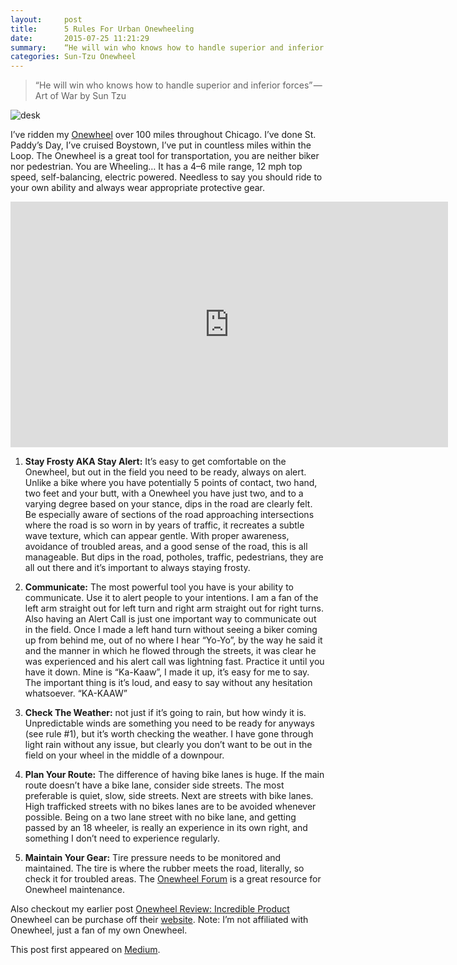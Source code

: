 ```yaml
---
layout:     post
title:      5 Rules For Urban Onewheeling
date:       2015-07-25 11:21:29
summary:    “He will win who knows how to handle superior and inferior forces” — Art of War by Sun Tzu
categories: Sun-Tzu Onewheel
---
```


> “He will win who knows how to handle superior and inferior forces” — Art of War by Sun Tzu

![desk](https://lando2319.github.io/assets/20150725/IMG_0019.JPG)

I’ve ridden my [Onewheel](http://rideonewheel.com/) over 100 miles throughout Chicago. I’ve done St. Paddy’s Day, I’ve cruised Boystown, I’ve put in countless miles within the Loop. The Onewheel is a great tool for transportation, you are neither biker nor pedestrian. You are Wheeling… It has a 4–6 mile range, 12 mph top speed, self-balancing, electric powered. Needless to say you should ride to your own ability and always wear appropriate protective gear.

<iframe width="700" height="393" src="https://www.youtube.com/embed/ZK9MxN06LJE" frameborder="0" allowfullscreen></iframe>

  1. __Stay Frosty AKA Stay Alert:__ It’s easy to get comfortable on the Onewheel, but out in the field you need to be ready, always on alert. Unlike a bike where you have potentially 5 points of contact, two hand, two feet and your butt, with a Onewheel you have just two, and to a varying degree based on your stance, dips in the road are clearly felt. Be especially aware of sections of the road approaching intersections where the road is so worn in by years of traffic, it recreates a subtle wave texture, which can appear gentle. With proper awareness, avoidance of troubled areas, and a good sense of the road, this is all manageable. But dips in the road, potholes, traffic, pedestrians, they are all out there and it’s important to always staying frosty.

  2. __Communicate:__ The most powerful tool you have is your ability to communicate. Use it to alert people to your intentions. I am a fan of the left arm straight out for left turn and right arm straight out for right turns. Also having an Alert Call is just one important way to communicate out in the field. Once I made a left hand turn without seeing a biker coming up from behind me, out of no where I hear “Yo-Yo”, by the way he said it and the manner in which he flowed through the streets, it was clear he was experienced and his alert call was lightning fast. Practice it until you have it down. Mine is “Ka-Kaaw”, I made it up, it’s easy for me to say. The important thing is it’s loud, and easy to say without any hesitation whatsoever. “KA-KAAW”

  3. __Check The Weather:__ not just if it’s going to rain, but how windy it is. Unpredictable winds are something you need to be ready for anyways (see rule #1), but it’s worth checking the weather. I have gone through light rain without any issue, but clearly you don’t want to be out in the field on your wheel in the middle of a downpour. 

  4. __Plan Your Route:__ The difference of having bike lanes is huge. If the main route doesn’t have a bike lane, consider side streets. The most preferable is quiet, slow, side streets. Next are streets with bike lanes. High trafficked streets with no bikes lanes are to be avoided whenever possible. Being on a two lane street with no bike lane, and getting passed by an 18 wheeler, is really an experience in its own right, and something I don’t need to experience regularly.

  5. __Maintain Your Gear:__ Tire pressure needs to be monitored and maintained. The tire is where the rubber meets the road, literally, so check it for troubled areas. The [Onewheel Forum](http://community.rideonewheel.com/) is a great resource for Onewheel maintenance.

Also checkout my earlier post [Onewheel Review: Incredible Product](https://medium.com/@mikepland/onewheel-review-incredible-product-e6d117c050f8) Onewheel can be purchase off their [website](http://rideonewheel.com/). Note: I’m not affiliated with Onewheel, just a fan of my own Onewheel.

This post first appeared on [Medium](https://medium.com/@mikepland/5-rules-for-urban-onewheeling-e7dad5f81e10).
